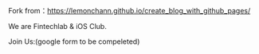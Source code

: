Fork from：https://lemonchann.github.io/create_blog_with_github_pages/

We are Fintechlab & iOS Club.

Join Us:(google form to be compeleted)
